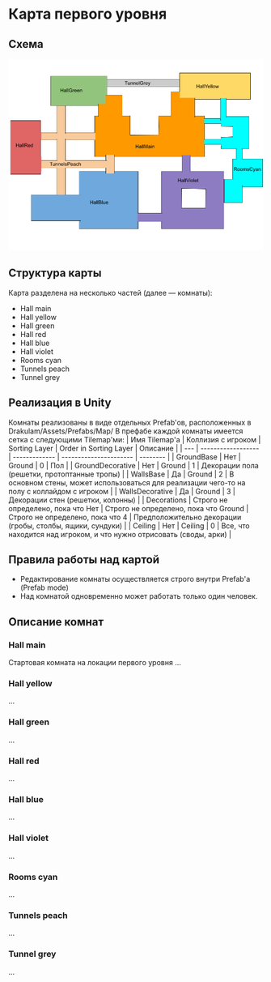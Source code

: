 # Карта первого уровня

## Схема
![](Drakulam/Docs/Map/LevelOne.png)
## Структура карты
Карта разделена на несколько частей (далее — комнаты):
- Hall main
- Hall yellow
- Hall green
- Hall red
- Hall blue
- Hall violet
- Rooms cyan
- Tunnels peach
- Tunnel grey

## Реализация в Unity
Комнаты реализованы в виде отдельных Prefab'ов, расположенных в Drakulam/Assets/Prefabs/Map/ 
В префабе каждой комнаты имеется сетка с следующими Tilemap'ми:
| Имя Tilemap'а | Коллизия с игроком | Sorting Layer | Order in Sorting Layer | Описание |
| --- | ------------------ | ------------- | ---------------------- | -------- |
| GroundBase | Нет | Ground | 0 | Пол |
| GroundDecorative | Нет | Ground | 1 | Декорации пола (решетки, протоптанные тропы) |
| WallsBase | Да | Ground | 2 | В основном стены, может использоваться для реализации чего-то на полу с коллайдом с игроком |
| WallsDecorative | Да | Ground | 3 | Декорации стен (решетки, колонны) |
| Decorations | Строго не определено, пока что Нет | Строго не определено, пока что Ground | Строго не определено, пока что 4 | Предположительно декорации (гробы, столбы, ящики, сундуки)  |
| Ceiling | Нет | Ceiling | 0 | Все, что находится над игроком, и что нужно отрисовать (своды, арки) |

## Правила работы над картой
- Редактирование комнаты осуществляется строго внутри Prefab'а (Prefab mode) 
- Над комнатой одновременно может работать только один человек.

## Описание комнат

### Hall main
Стартовая комната на локации первого уровня
...
### Hall yellow
...
### Hall green
...
### Hall red
...
### Hall blue
...
### Hall violet
...
### Rooms cyan
...
### Tunnels peach
...
### Tunnel grey
...
